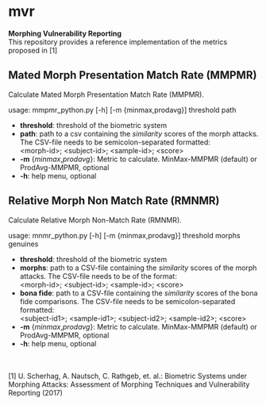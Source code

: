 # mvr
**Morphing Vulnerability Reporting** <br>
This repository provides a reference implementation of the metrics proposed in [1]

## Mated Morph Presentation Match Rate (MMPMR)
Calculate Mated Morph Presentation Match Rate (MMPMR). 

usage: mmpmr_python.py [-h] [-m {minmax,prodavg}] threshold path <br>

* **threshold**: threshold of the biometric system
* **path**: path to a csv containing the _similarity_ scores of the morph attacks. The CSV-file needs to be semicolon-separated formatted: <br> \<morph-id\>; \<subject-id\>; \<sample-id\>; \<score\>
* **-m** {*minmax*,*prodavg*}: Metric to calculate. MinMax-MMPMR (default) or ProdAvg-MMPMR, optional
* **-h**: help menu, optional


## Relative Morph Non Match Rate (RMNMR)
Calculate Relative Morph Non-Match Rate (RMNMR).

usage: mnmr_python.py [-h] [-m {minmax,prodavg}] threshold morphs genuines <br>

* **threshold**: threshold of the biometric system
* **morphs**: path to a CSV-file containing the _similarity_ scores of the morph attacks. The CSV-file needs to be of the format: <br> \<morph-id\>; \<subject-id\>; \<sample-id\>; \<score\>
* **bona fide**: path to a CSV-file containing the _similarity_ scores of the bona fide comparisons. The CSV-file needs to be semicolon-separated formatted: <br>
\<subject-id1\>; \<sample-id1\>; \<subject-id2\>; \<sample-id2\>; \<score\>
* **-m** {*minmax*,*prodavg*}: Metric to calculate. MinMax-MMPMR (default) or ProdAvg-MMPMR, optional
* **-h**: help menu, optional

<br>
<br>
[1] U. Scherhag, A. Nautsch, C. Rathgeb, et. al.: Biometric Systems under Morphing Attacks: Assessment of Morphing Techniques and Vulnerability Reporting (2017)
